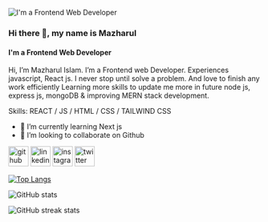 ![I'm a Frontend Web Developer](https://i.ibb.co/NgR0L29/Mazharul-islam.png)


### Hi there 👋, my name is Mazharul 
#### I'm a Frontend Web Developer

Hi, I’m Mazharul Islam. I’m a Frontend web Developer. Experiences javascript, React js. I never stop until solve a problem. And love to finish any work efficiently Learning more skills to update me more in future node js, express js, mongoDB & improving MERN stack development.

Skills: REACT / JS / HTML / CSS / TAILWIND CSS

- 🌱 I’m currently learning Next js 
- 👯 I’m looking to collaborate on Github 


[<img src='https://cdn.jsdelivr.net/npm/simple-icons@3.0.1/icons/github.svg' alt='github' height='40'>](https://github.com/weirdrafi)  [<img src='https://cdn.jsdelivr.net/npm/simple-icons@3.0.1/icons/linkedin.svg' alt='linkedin' height='40'>](https://www.linkedin.com/in/weirdrafi/)  [<img src='https://cdn.jsdelivr.net/npm/simple-icons@3.0.1/icons/instagram.svg' alt='instagram' height='40'>](https://www.instagram.com/poindexter__21/)  [<img src='https://cdn.jsdelivr.net/npm/simple-icons@3.0.1/icons/twitter.svg' alt='twitter' height='40'>](https://twitter.com/rafi_mazharul)  

[![Top Langs](https://github-readme-stats.vercel.app/api/top-langs/?username=weirdrafi)](https://github.com/anuraghazra/github-readme-stats)

![GitHub stats](https://github-readme-stats.vercel.app/api?username=weirdrafi&show_icons=true&count_private=true)  

![GitHub streak stats](https://streak-stats.demolab.com/?user=weirdrafi)  


